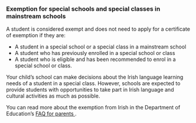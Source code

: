 ###  Exemption for special schools and special classes in mainstream schools

A student is considered exempt and does not need to apply for a certificate of
exemption if they are:

  * A student in a special school or a special class in a mainstream school 
  * A student who has previously enrolled in a special school or class 
  * A student who is eligible and has been recommended to enrol in a special school or class. 

Your child’s school can make decisions about the Irish language learning needs
of a student in a special class. However, schools are expected to provide
students with opportunities to take part in Irish language and cultural
activities as much as possible.

You can read more about the exemption from Irish in the Department of
Education’s [ FAQ for parents
](https://www.gov.ie/pdf/?file=https://assets.gov.ie/257933/33e14fff-9d78-4af0-9d04-77dd6f1e3611.pdf#page=null)
.
